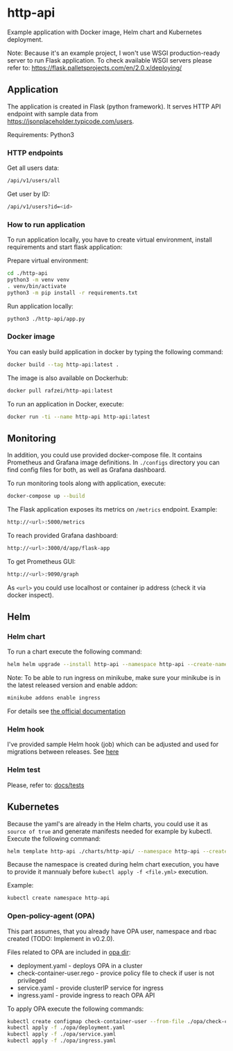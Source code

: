 # http-api

Example application with Docker image, Helm chart and Kubernetes deployment.

Note: Because it's an example project, I won't use WSGI production-ready server to run Flask application. To check available WSGI servers please refer to: https://flask.palletsprojects.com/en/2.0.x/deploying/

## Application

The application is created in Flask (python framework). It serves HTTP API endpoint with sample data from https://jsonplaceholder.typicode.com/users.

Requirements:
Python3

### HTTP endpoints

Get all users data:

```sh
/api/v1/users/all
```

Get user by ID:

```sh
/api/v1/users?id=<id>
```

### How to run application

To run application locally, you have to create virtual environment, install requirements and start flask application:

Prepare virtual environment:

```sh
cd ./http-api
python3 -m venv venv
. venv/bin/activate
python3 -m pip install -r requirements.txt
```

Run application locally:

```sh
python3 ./http-api/app.py
```

### Docker image

You can easly build application in docker by typing the following command:

```sh
docker build --tag http-api:latest .
```

The image is also available on Dockerhub:

```sh
docker pull rafzei/http-api:latest
```

To run an application in Docker, execute:

```sh
docker run -ti --name http-api http-api:latest
```

## Monitoring

In addition, you could use provided docker-compose file. It contains Prometheus and Grafana image definitions. In `./configs` directory you can find config files for both, as well as Grafana dashboard.

To run monitoring tools along with application, execute:

```sh
docker-compose up --build
```

The Flask application exposes its metrics on `/metrics` endpoint. Example:

```sh
http://<url>:5000/metrics
```

To reach provided Grafana dashboard:

```sh
http://<url>:3000/d/app/flask-app
```

To get Prometheus GUI:

```sh
http://<url>:9090/graph
```

As `<url>` you could use localhost or container ip address (check it via docker inspect).

## Helm

### Helm chart

To run a chart execute the following command:

```sh
helm helm upgrade --install http-api --namespace http-api --create-namespace ./charts/http-api/
```

Note: To be able to run ingress on minikube, make sure your minikube is in the latest released version and enable addon:

```sh
minikube addons enable ingress
```

For details see [the official documentation](https://kubernetes.io/docs/tasks/access-application-cluster/ingress-minikube/)

### Helm hook

I've provided sample Helm hook (job) which can be adjusted and used for migrations between releases.
See [here](charts/http-api/templates/hooks/pre-hook.yaml)

### Helm test

Please, refer to: [docs/tests](docs/tests.md)

## Kubernetes

Because the yaml's are already in the Helm charts, you could use it as `source of true` and generate manifests needed for example by kubectl. Execute the following command:

```sh
helm template http-api ./charts/http-api/ --namespace http-api --create-namespace --output-dir ./kubernetes --no-hooks --skip-tests
```

Because the namespace is created during helm chart execution, you have to provide it mannualy before `kubectl apply -f <file.yml>` execution.

Example:

```sh
kubectl create namespace http-api
```

### Open-policy-agent (OPA)

This part assumes, that you already have OPA user, namespace and rbac created (TODO: Implement in v0.2.0).

Files related to OPA are included in [opa dir](opa/):

- deployment.yaml - deploys OPA in a cluster
- check-container-user.rego - provice policy file to check if user is not privileged
- service.yaml - provide clusterIP service for ingress
- ingress.yaml - provide ingress to reach OPA API

To apply OPA execute the following commands:

```sh
kubectl create configmap check-container-user --from-file ./opa/check-container-user.rego
kubectl apply -f ./opa/deployment.yaml
kubectl apply -f ./opa/service.yaml
kubectl apply -f ./opa/ingress.yaml
```
